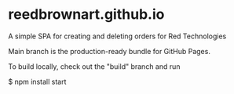 # reedbrownart.github.io

A simple SPA for creating and deleting orders for Red Technologies

Main branch is the production-ready bundle for GitHub Pages.

To build locally, check out the "build" branch and run

$ npm install start

